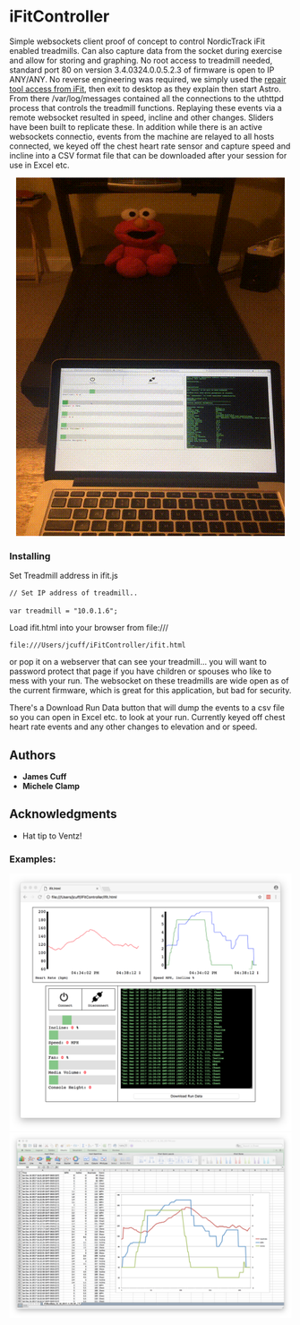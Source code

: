 
# iFitController

Simple websockets client proof of concept to control NordicTrack iFit enabled treadmills.  Can also capture data from the socket during exercise and allow for storing and graphing.  No root access to treadmill needed, standard port 80 on version 3.4.0324.0.0.5.2.3 of firmware is open to IP ANY/ANY.  No reverse engineering was required, we simply used the [repair tool access from iFit](https://ifit.zendesk.com/hc/en-us/articles/201800660-Reinstall-iFit-Software-Repair-Tool), then exit to desktop as they explain then start Astro.  From there /var/log/messages contained all the connections to the uthttpd process that controls the treadmill functions.  Replaying these events via a remote websocket resulted in speed, incline and other changes.  Sliders have been built to replicate these.  In addition while there is an active websockets connectio, events from the machine are relayed to all hosts connected, we keyed off the chest heart rate sensor and capture speed and incline into a CSV format file that can be downloaded after your session for use in Excel etc.

<p align="center">
<img src="images/ElmoOnTheMove.gif?raw=true" alt="Elmo" />
</p>

### Installing

Set Treadmill address in ifit.js

````
// Set IP address of treadmill..

var treadmill = "10.0.1.6";
````

Load ifit.html into your browser from file:///

```
file:///Users/jcuff/iFitController/ifit.html 
```

or pop it on a webserver that can see your treadmill...  you will want to password protect that page if you have children or spouses who like to mess with your run.  The websocket on these treadmills are wide open as of the current firmware, which is great for this application, but bad for security.

There's a Download Run Data button that will dump the events to a csv file so you can open in Excel etc. to look at your run.  Currently keyed off chest heart rate events and any other changes to elevation and or speed.



## Authors

* **James Cuff** 
* **Michele Clamp** 


## Acknowledgments

* Hat tip to Ventz! 

### Examples:


![Alt text](images/screenie.png?raw=true "Screenie")
![Alt text](images/screenieexcel.png?raw=true "Excel Screenie")

